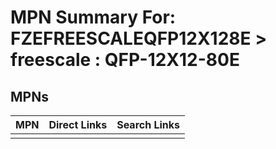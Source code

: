 



# MPN Summary For: FZEFREESCALEQFP12X128E > freescale : QFP-12X12-80E

## MPNs
  

|MPN|Direct Links|Search Links|
| :--- | :--- | :--- |
||||
